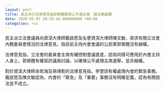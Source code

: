 ```yaml
---
layout: post
title: 民主派引法律意見指郭榮鏗確保公平選主席　做法無越權
date: 2020-05-07 20:19:44.000000000 +08:00
categories: rss
---
```


民主派立法會議員向資深大律師戴啟思及名譽資深大律師陳文敏，尋求有關立法會內務委員會情況的法律意見，指目前主持內會會議的公民黨郭榮鏗沒有越權。

法律意見指，立法會的委員會主席有權控制會議進度，認為同樣可應用於內會主持人身上，郭榮鏗有權容許議員討論，以確保公平處理主席選舉，並非越權。

對於資深大律師余若海及孫靖乾的法律意見指，李慧琼有權處理內會的緊急事務。戴啟思及陳文敏認為，內會的「緊急」及「重要」事務沒有明確定義，認為有關說法並不成立。
